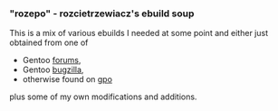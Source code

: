 ### "rozepo" - rozcietrzewiacz's ebuild soup

This is a mix of various ebuilds I needed at some point and either just obtained 
from one of

 - Gentoo [forums](http://forums.gentoo.org),
 - Gentoo [bugzilla](http://bugs.gentoo.org),
 - otherwise found on [gpo](http://gpo.zugaina.org)
 
plus some of my own modifications and additions.
